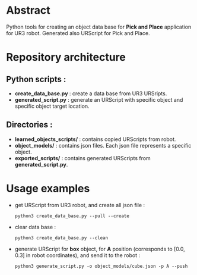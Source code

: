 # Abstract
Python tools for creating an object data base for **Pick and Place** application for UR3 robot. Generated also URScript for Pick and Place.

# Repository architecture 
## Python scripts :
+ **create_data_base.py** : create a data base from UR3 URSripts.
+ **generated_script.py** : generate an URScript with specific object and specific object target location.

## Directories :
+ **learned_objects_scripts/** : contains copied URScripts from robot.
+ **object_models/** : contains json files. Each json file represents a specific object.
+ **exported_scripts/** : contains generated URScripts from **generated_script.py**.

# Usage examples

+ get URScript from UR3 robot, and create all json file :

    `python3 create_data_base.py --pull --create`
  
+ clear data base :

    `python3 create_data_base.py --clean`
    
+ generate URScript for **box** object, for **A** position (corresponds to [0.0, 0.3] in robot coordinates), and send it to the robot :

    `python3 generate_script.py -o object_models/cube.json -p A --push`
  
